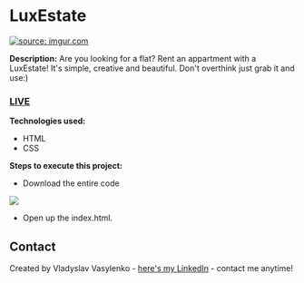 # LuxEstate
<a href="https://imgur.com/pzrh1ba"><img src="https://i.imgur.com/pzrh1ba.gif" title="source: imgur.com" /></a>

**Description:**
Are you looking for a flat? Rent an appartment with a LuxEstate! It's simple, creative and beautiful. Don't overthink just grab it and use:)
### [LIVE](https://richboyscrytoo.github.io/LuxEstate/)
**Technologies used:**
 - HTML
 - CSS
 
 **Steps to execute this project:**
 - Download the entire code
 
![](https://i.imgur.com/mzqjgS4.png)
 - Open up the index.html.
 
## Contact
Created by Vladyslav Vasylenko - [here's my LinkedIn](https://www.linkedin.com/in/vladvasylenko/) - contact me anytime!
